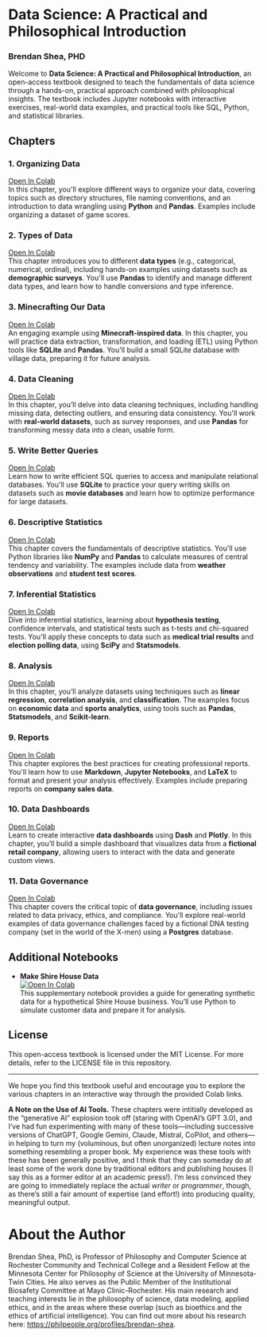 # Data Science: A Practical and Philosophical Introduction
### Brendan Shea, PHD

Welcome to **Data Science: A Practical and Philosophical Introduction**, an open-access textbook designed to teach the fundamentals of data science through a hands-on, practical approach combined with philosophical insights. The textbook includes Jupyter notebooks with interactive exercises, real-world data examples, and practical tools like SQL, Python, and statistical libraries.

## Chapters

### 1. Organizing Data
[Open In Colab](https://colab.research.google.com/github/brendanpshea/data-science/blob/main/DataScience_01_OrganizingData.ipynb)  
In this chapter, you'll explore different ways to organize your data, covering topics such as directory structures, file naming conventions, and an introduction to data wrangling using **Python** and **Pandas**. Examples include organizing a dataset of game scores.

### 2. Types of Data
[Open In Colab](https://colab.research.google.com/github/brendanpshea/data-science/blob/main/DataScience_02_TypesOfData.ipynb)  
This chapter introduces you to different **data types** (e.g., categorical, numerical, ordinal), including hands-on examples using datasets such as **demographic surveys**. You'll use **Pandas** to identify and manage different data types, and learn how to handle conversions and type inference.

### 3. Minecrafting Our Data
[Open In Colab](https://colab.research.google.com/github/brendanpshea/data-science/blob/main/DataScience_03_MinecraftingOurData.ipynb)  
An engaging example using **Minecraft-inspired data**. In this chapter, you will practice data extraction, transformation, and loading (ETL) using Python tools like **SQLite** and **Pandas**. You'll build a small SQLite database with village data, preparing it for future analysis.

### 4. Data Cleaning
[Open In Colab](https://colab.research.google.com/github/brendanpshea/data-science/blob/main/DataScience_04_DataCleaning.ipynb)  
In this chapter, you’ll delve into data cleaning techniques, including handling missing data, detecting outliers, and ensuring data consistency. You'll work with **real-world datasets**, such as survey responses, and use **Pandas** for transforming messy data into a clean, usable form.

### 5. Write Better Queries
[Open In Colab](https://colab.research.google.com/github/brendanpshea/data-science/blob/main/DataScience_05_WriteBetterQueries.ipynb)  
Learn how to write efficient SQL queries to access and manipulate relational databases. You'll use **SQLite** to practice your query writing skills on datasets such as **movie databases** and learn how to optimize performance for large datasets.

### 6. Descriptive Statistics
[Open In Colab](https://colab.research.google.com/github/brendanpshea/data-science/blob/main/DataScience_06_DescriptiveStatistics.ipynb)  
This chapter covers the fundamentals of descriptive statistics. You'll use Python libraries like **NumPy** and **Pandas** to calculate measures of central tendency and variability. The examples include data from **weather observations** and **student test scores**.

### 7. Inferential Statistics
[Open In Colab](https://colab.research.google.com/github/brendanpshea/data-science/blob/main/DataScience_07_InferentialStats.ipynb)  
Dive into inferential statistics, learning about **hypothesis testing**, confidence intervals, and statistical tests such as t-tests and chi-squared tests. You'll apply these concepts to data such as **medical trial results** and **election polling data**, using **SciPy** and **Statsmodels**.

### 8. Analysis
[Open In Colab](https://colab.research.google.com/github/brendanpshea/data-science/blob/main/DataScience_08_Analysis.ipynb)  
In this chapter, you’ll analyze datasets using techniques such as **linear regression**, **correlation analysis**, and **classification**. The examples focus on **economic data** and **sports analytics**, using tools such as **Pandas**, **Statsmodels**, and **Scikit-learn**.

### 9. Reports
[Open In Colab](https://colab.research.google.com/github/brendanpshea/data-science/blob/main/DataScience_09_Reports.ipynb)  
This chapter explores the best practices for creating professional reports. You'll learn how to use **Markdown**, **Jupyter Notebooks**, and **LaTeX** to format and present your analysis effectively. Examples include preparing reports on **company sales data**.

### 10. Data Dashboards
[Open In Colab](https://colab.research.google.com/github/brendanpshea/data-science/blob/main/DataScience_10_DataDashboards.ipynb)  
Learn to create interactive **data dashboards** using **Dash** and **Plotly**. In this chapter, you’ll build a simple dashboard that visualizes data from a **fictional retail company**, allowing users to interact with the data and generate custom views.

### 11. Data Governance
[Open In Colab](https://colab.research.google.com/github/brendanpshea/data-science/blob/main/DataScience_11_DataGovernance.ipynb)  
This chapter covers the critical topic of **data governance**, including issues related to data privacy, ethics, and compliance. You'll explore real-world examples of data governance challenges faced by a fictional DNA testing company (set in the world of the X-men) using a **Postgres** database.

## Additional Notebooks

- **Make Shire House Data**  
  [![Open In Colab](https://colab.research.google.com/assets/colab-badge.svg)](https://colab.research.google.com/github/brendanpshea/data-science/blob/main/MakeShireHouseData.ipynb)  
  This supplementary notebook provides a guide for generating synthetic data for a hypothetical Shire House business. You’ll use Python to simulate customer data and prepare it for analysis.

## License
This open-access textbook is licensed under the MIT License. For more details, refer to the LICENSE file in this repository.

---
We hope you find this textbook useful and encourage you to explore the various chapters in an interactive way through the provided Colab links.


**A Note on the Use of AI Tools.** These chapters were intitially developed as the “generative AI” explosion took off (staring with OpenAI’s GPT 3.0), and I’ve had fun experimenting with many of these tools—including successive versions of ChatGPT, Google Gemini, Claude, Mistral, CoPilot, and others—in helping to turn my (voluminous, but often unorganized) lecture notes into something resembling a proper book. My experience was these tools with these has been generally positive, and I think that they can someday do at least some of the work done by traditional editors and publishing houses (I say this as a former editor at an academic press!). I’m less convinced they are going to immediately replace the actual *writer* or *programmer*, though, as there’s still a fair amount of expertise (and effort!) into producing quality, meaningful output.

# About the Author
Brendan Shea, PhD, is Professor of Philosophy and Computer Science at Rochester Community and Technical College and a Resident Fellow at the Minnesota Center for Philosophy of Science at the University of Minnesota-Twin Cities. He also serves as the Public Member of the Institutional Biosafety Committee at Mayo Clinic-Rochester. His main research and teaching interests lie in the philosophy of science, data modeling, applied ethics, and in the areas where these overlap (such as bioethics and the ethics of artificial intelligence). You can find out more about his research here: https://philpeople.org/profiles/brendan-shea.
